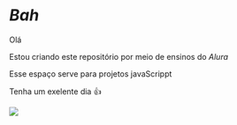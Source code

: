 # _Bah_

Olá 

Estou criando este repositório por meio de ensinos do *Alura*

Esse espaço serve para projetos javaScrippt 

Tenha um exelente dia 👍 

![](https://media.tenor.com/4HkLW40pwKgAAAAi/patrick-patrick-star.gif)
